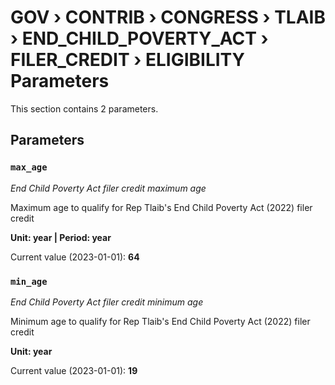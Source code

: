 # GOV › CONTRIB › CONGRESS › TLAIB › END_CHILD_POVERTY_ACT › FILER_CREDIT › ELIGIBILITY Parameters

This section contains 2 parameters.

## Parameters

### `max_age`
*End Child Poverty Act filer credit maximum age*

Maximum age to qualify for Rep Tlaib's End Child Poverty Act (2022) filer credit

**Unit: year | Period: year**

Current value (2023-01-01): **64**


### `min_age`
*End Child Poverty Act filer credit minimum age*

Minimum age to qualify for Rep Tlaib's End Child Poverty Act (2022) filer credit

**Unit: year**

Current value (2023-01-01): **19**


